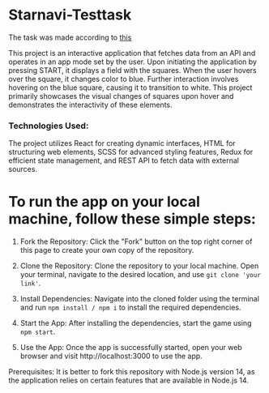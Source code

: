 # Starnavi-Testtask

 The task was made according to [this](https://starnavi-frontend-test-task-v3.netlify.app/)

 This project is an interactive application that fetches data from an API and operates in an app mode set by the user. Upon initiating the application by pressing START, it displays a field with the squares. When the user hovers over the square, it changes color to blue. Further interaction involves hovering on the blue square, causing it to transition to white. This project primarily showcases the visual changes of squares upon hover and demonstrates the interactivity of these elements.

### Technologies Used:
The project utilizes React for creating dynamic interfaces, HTML for structuring web elements, SCSS for advanced styling features, Redux for efficient state management, and REST API to fetch data with external sources.

# To run the app on your local machine, follow these simple steps:

1. Fork the Repository:
Click the "Fork" button on the top right corner of this page to create your own copy of the repository.

2. Clone the Repository:
Clone the repository to your local machine. Open your terminal, navigate to the desired location, and use `git clone 'your link'`.

3. Install Dependencies:
Navigate into the cloned folder using the terminal and run `npm install / npm i` to install the required dependencies.

4. Start the App:
After installing the dependencies, start the game using `npm start`.

5. Use the App:
Once the app is successfully started, open your web browser and visit http://localhost:3000 to use the app.

Prerequisites:
It is better to fork this repository with Node.js version 14, as the application relies on certain features that are available in Node.js 14.

